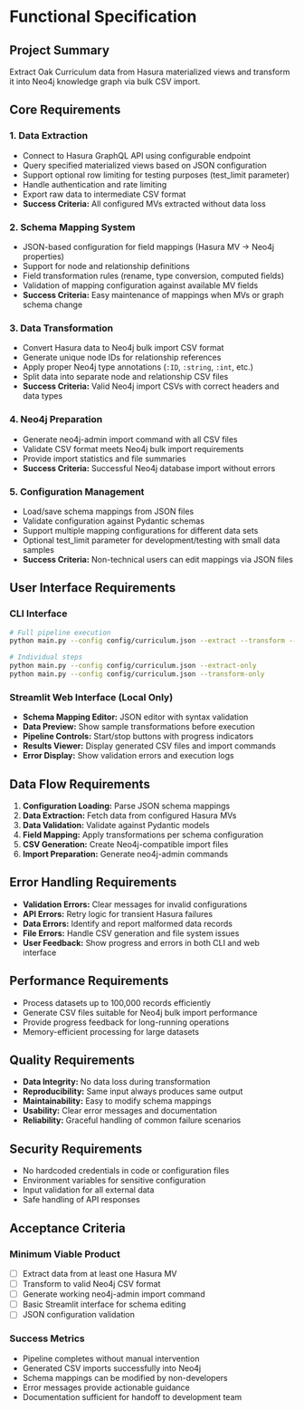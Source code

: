 # Functional Specification

## Project Summary
Extract Oak Curriculum data from Hasura materialized views and transform it into Neo4j knowledge graph via bulk CSV import.

## Core Requirements

### 1. Data Extraction
- Connect to Hasura GraphQL API using configurable endpoint
- Query specified materialized views based on JSON configuration
- Support optional row limiting for testing purposes (test_limit parameter)
- Handle authentication and rate limiting
- Export raw data to intermediate CSV format
- **Success Criteria:** All configured MVs extracted without data loss

### 2. Schema Mapping System
- JSON-based configuration for field mappings (Hasura MV → Neo4j properties)
- Support for node and relationship definitions
- Field transformation rules (rename, type conversion, computed fields)
- Validation of mapping configuration against available MV fields
- **Success Criteria:** Easy maintenance of mappings when MVs or graph schema change

### 3. Data Transformation
- Convert Hasura data to Neo4j bulk import CSV format
- Generate unique node IDs for relationship references
- Apply proper Neo4j type annotations (`:ID`, `:string`, `:int`, etc.)
- Split data into separate node and relationship CSV files
- **Success Criteria:** Valid Neo4j import CSVs with correct headers and data types

### 4. Neo4j Preparation
- Generate neo4j-admin import command with all CSV files
- Validate CSV format meets Neo4j bulk import requirements
- Provide import statistics and file summaries
- **Success Criteria:** Successful Neo4j database import without errors

### 5. Configuration Management
- Load/save schema mappings from JSON files
- Validate configuration against Pydantic schemas
- Support multiple mapping configurations for different data sets
- Optional test_limit parameter for development/testing with small data samples
- **Success Criteria:** Non-technical users can edit mappings via JSON files

## User Interface Requirements

### CLI Interface
```bash
# Full pipeline execution
python main.py --config config/curriculum.json --extract --transform --load

# Individual steps
python main.py --config config/curriculum.json --extract-only
python main.py --config config/curriculum.json --transform-only
```

### Streamlit Web Interface (Local Only)
- **Schema Mapping Editor:** JSON editor with syntax validation
- **Data Preview:** Show sample transformations before execution
- **Pipeline Controls:** Start/stop buttons with progress indicators
- **Results Viewer:** Display generated CSV files and import commands
- **Error Display:** Show validation errors and execution logs

## Data Flow Requirements

1. **Configuration Loading:** Parse JSON schema mappings
2. **Data Extraction:** Fetch data from configured Hasura MVs
3. **Data Validation:** Validate against Pydantic models
4. **Field Mapping:** Apply transformations per schema configuration
5. **CSV Generation:** Create Neo4j-compatible import files
6. **Import Preparation:** Generate neo4j-admin commands

## Error Handling Requirements

- **Validation Errors:** Clear messages for invalid configurations
- **API Errors:** Retry logic for transient Hasura failures
- **Data Errors:** Identify and report malformed data records
- **File Errors:** Handle CSV generation and file system issues
- **User Feedback:** Show progress and errors in both CLI and web interface

## Performance Requirements

- Process datasets up to 100,000 records efficiently
- Generate CSV files suitable for Neo4j bulk import performance
- Provide progress feedback for long-running operations
- Memory-efficient processing for large datasets

## Quality Requirements

- **Data Integrity:** No data loss during transformation
- **Reproducibility:** Same input always produces same output
- **Maintainability:** Easy to modify schema mappings
- **Usability:** Clear error messages and documentation
- **Reliability:** Graceful handling of common failure scenarios

## Security Requirements

- No hardcoded credentials in code or configuration files
- Environment variables for sensitive configuration
- Input validation for all external data
- Safe handling of API responses

## Acceptance Criteria

### Minimum Viable Product
- [ ] Extract data from at least one Hasura MV
- [ ] Transform to valid Neo4j CSV format
- [ ] Generate working neo4j-admin import command
- [ ] Basic Streamlit interface for schema editing
- [ ] JSON configuration validation

### Success Metrics
- Pipeline completes without manual intervention
- Generated CSV imports successfully into Neo4j
- Schema mappings can be modified by non-developers
- Error messages provide actionable guidance
- Documentation sufficient for handoff to development team